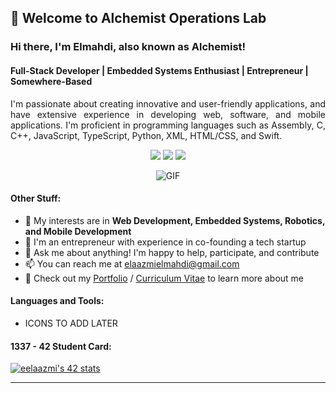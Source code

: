 ## 👋 Welcome to Alchemist Operations Lab

### Hi there, I'm Elmahdi, also known as Alchemist!
#### Full-Stack Developer | Embedded Systems Enthusiast | Entrepreneur | Somewhere-Based

<p align="justify">I'm passionate about creating innovative and user-friendly applications, and have extensive experience in developing web, software, and mobile applications. I'm proficient in programming languages such as Assembly, C, C++, JavaScript, TypeScript, Python, XML, HTML/CSS, and Swift.</p>

<p align="center">
  <a href="https://www.linkedin.com/in/elmahdielaazmi/"><img src="https://img.icons8.com/color/48/000000/linkedin.png"/></a>
  <a href="https://www.instagram.com/elmahdielaazmi/"><img src="https://img.icons8.com/color/48/000000/instagram-new.png"/></a>
  <a href="https://www.facebook.com/elmahdielaazmi"><img src="https://img.icons8.com/color/48/000000/facebook-new.png"/></a>
</p>

<p align="center">
  <img alt="GIF" src="https://i.pinimg.com/originals/68/f3/ff/68f3ff8ddc1699f6234abee4e1d58dd9.gif" />
</p>

#### Other Stuff:

- 🤔 My interests are in **Web Development, Embedded Systems, Robotics, and Mobile Development**
- 💼 I'm an entrepreneur with experience in co-founding a tech startup
- 💬 Ask me about anything! I'm happy to help, participate, and contribute
- 📫 You can reach me at elaazmielmahdi@gmail.com
- 📝 Check out my [Portfolio](https://alcheemiist.github.io/E-Portfolio/) / [Curriculum Vitae](https://www.google.com/cv) to learn more about me

#### Languages and Tools:

- ICONS TO ADD LATER

#### 1337 - 42 Student Card:

[![eelaazmi's 42 stats](https://badge.mediaplus.ma/levi/eelaazmi)](https://github.com/oakoudad/badge42)

---

